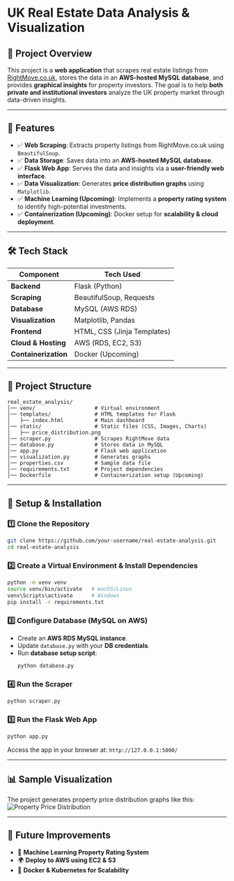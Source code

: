 # **UK Real Estate Data Analysis & Visualization**

## **📌 Project Overview**
This project is a **web application** that scrapes real estate listings from [RightMove.co.uk](https://www.rightmove.co.uk), stores the data in an **AWS-hosted MySQL database**, and provides **graphical insights** for property investors. The goal is to help **both private and institutional investors** analyze the UK property market through data-driven insights.

---

## **🚀 Features**
- ✅ **Web Scraping**: Extracts property listings from RightMove.co.uk using `BeautifulSoup`.
- ✅ **Data Storage**: Saves data into an **AWS-hosted MySQL database**.
- ✅ **Flask Web App**: Serves the data and insights via a **user-friendly web interface**.
- ✅ **Data Visualization**: Generates **price distribution graphs** using `Matplotlib`.
- ✅ **Machine Learning (Upcoming)**: Implements a **property rating system** to identify high-potential investments.
- ✅ **Containerization (Upcoming)**: Docker setup for **scalability & cloud deployment**.

---

## **🛠️ Tech Stack**
| Component           | Tech Used |
|--------------------|-----------|
| **Backend**        | Flask (Python) |
| **Scraping**       | BeautifulSoup, Requests |
| **Database**       | MySQL (AWS RDS) |
| **Visualization**  | Matplotlib, Pandas |
| **Frontend**       | HTML, CSS (Jinja Templates) |
| **Cloud & Hosting**| AWS (RDS, EC2, S3) |
| **Containerization**| Docker (Upcoming) |

---

## **📂 Project Structure**
```
real_estate_analysis/  
│── venv/                   # Virtual environment  
│── templates/              # HTML templates for Flask  
│   ├── index.html          # Main dashboard  
│── static/                 # Static files (CSS, Images, Charts)  
│   ├── price_distribution.png  
│── scraper.py              # Scrapes RightMove data  
│── database.py             # Stores data in MySQL  
│── app.py                  # Flask web application  
│── visualization.py        # Generates graphs  
│── properties.csv          # Sample data file  
│── requirements.txt        # Project dependencies  
│── Dockerfile              # Containerization setup (Upcoming)  
```

---

## **🔧 Setup & Installation**
### **1️⃣ Clone the Repository**
```bash
git clone https://github.com/your-username/real-estate-analysis.git
cd real-estate-analysis
```

### **2️⃣ Create a Virtual Environment & Install Dependencies**
```bash
python -m venv venv
source venv/bin/activate   # macOS/Linux
venv\Scripts\activate      # Windows
pip install -r requirements.txt
```

### **3️⃣ Configure Database (MySQL on AWS)**
- Create an **AWS RDS MySQL instance**.
- Update `database.py` with your **DB credentials**.
- Run **database setup script**:
  ```bash
  python database.py
  ```

### **4️⃣ Run the Scraper**
```bash
python scraper.py
```

### **5️⃣ Run the Flask Web App**
```bash
python app.py
```
Access the app in your browser at: `http://127.0.0.1:5000/`

---

## **📊 Sample Visualization**
The project generates property price distribution graphs like this:
![Property Price Distribution](static/price_distribution.png)

---

## **🔮 Future Improvements**
- 🚀 **Machine Learning Property Rating System**
- 🌍 **Deploy to AWS using EC2 & S3**
- 🐳 **Docker & Kubernetes for Scalability**



